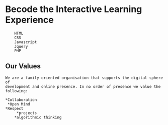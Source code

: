 # Becode the Interactive Learning Experience 

	 	HTML
	 	CSS
	 	Javascript
	 	Jquery
	 	PHP

##  Our Values
	
	We are a family oriented organisation that supports the digital sphere of
	development and online presence. In no order of presence we value the following:
      
	*Collaboration
	 *Open Mind
	*Respect
         *projects
        *algorithmic thinking
    
